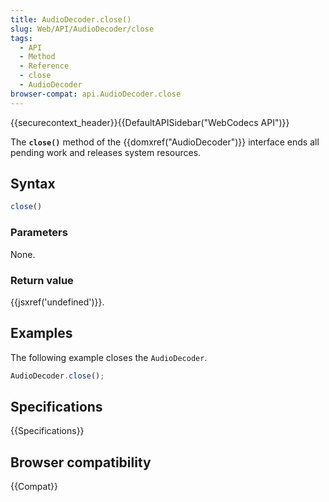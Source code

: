 ```yaml
---
title: AudioDecoder.close()
slug: Web/API/AudioDecoder/close
tags:
  - API
  - Method
  - Reference
  - close
  - AudioDecoder
browser-compat: api.AudioDecoder.close
---
```

{{securecontext_header}}{{DefaultAPISidebar("WebCodecs API")}}

The **`close()`** method of the {{domxref("AudioDecoder")}} interface ends all pending work and releases system resources.

## Syntax

```js
close()
```

### Parameters

None.

### Return value

{{jsxref('undefined')}}.

## Examples

The following example closes the `AudioDecoder`.

```js
AudioDecoder.close();
```

## Specifications

{{Specifications}}

## Browser compatibility

{{Compat}}
